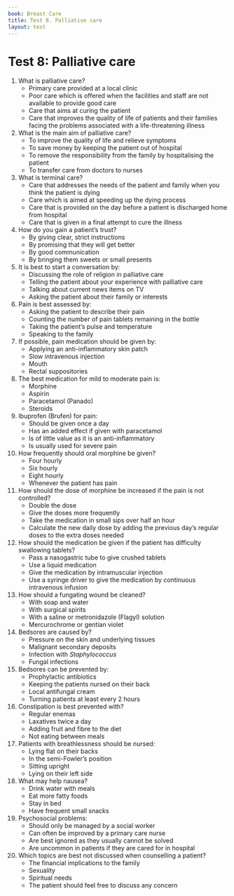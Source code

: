 ```yaml
---
book: Breast Care
title: Test 8. Palliative care
layout: test
---
```


# Test 8: Palliative care

1.	What is palliative care?
	*	Primary care provided at a local clinic
	*	Poor care which is offered when the facilities and staff are not available to provide good care
	*	Care that aims at curing the patient
	*	Care that improves the quality of life of patients and their families facing the problems associated with a life-threatening illness
2.	What is the main aim of palliative care?
	*	To improve the quality of life and relieve symptoms
	*	To save money by keeping the patient out of hospital
	*	To remove the responsibility from the family by hospitalising the patient
	*	To transfer care from doctors to nurses
3.	What is terminal care?
	*	Care that addresses the needs of the patient and family when you think the patient is dying
	*	Care which is aimed at speeding up the dying process
	*	Care that is provided on the day before a patient is discharged home from hospital
	*	Care that is given in a final attempt to cure the illness
4.	How do you gain a patient’s trust?
	*	By giving clear, strict instructions
	*	By promising that they will get better
	*	By good communication
	*	By bringing them sweets or small presents
5.	It is best to start a conversation by:
	*	Discussing the role of religion in palliative care
	*	Telling the patient about your experience with palliative care
	*	Talking about current news items on TV
	*	Asking the patient about their family or interests
6.	Pain is best assessed by:
	*	Asking the patient to describe their pain
	*	Counting the number of pain tablets remaining in the bottle
	*	Taking the patient’s pulse and temperature
	*	Speaking to the family
7.	If possible, pain medication should be given by:
	*	Applying an anti-inflammatory skin patch
	*	Slow intravenous injection
	*	Mouth
	*	Rectal suppositories
8.	The best medication for mild to moderate pain is:
	*	Morphine
	*	Aspirin
	*	Paracetamol (Panado)
	*	Steroids
9.	Ibuprofen (Brufen) for pain:
	*	Should be given once a day
	*	Has an added effect if given with paracetamol
	*	Is of little value as it is an anti-inflammatory
	*	Is usually used for severe pain
10.	How frequently should oral morphine be given?
	*	Four hourly
	*	Six hourly
	*	Eight hourly
	*	Whenever the patient has pain
11.	How should the dose of morphine be increased if the pain is not controlled?
	*	Double the dose
	*	Give the doses more frequently
	*	Take the medication in small sips over half an hour
	*	Calculate the new daily dose by adding the previous day’s regular doses to the extra doses needed
12.	How should the medication be given if the patient has difficulty swallowing tablets?
	*	Pass a nasogastric tube to give crushed tablets
	*	Use a liquid medication
	*	Give the medication by intramuscular injection
	*	Use a syringe driver to give the medication by continuous intravenous infusion
13.	How should a fungating wound be cleaned?
	*	With soap and water
	*	With surgical spirits
	*	With a saline or metronidazole (Flagyl) solution
	*	Mercurochrome or gentian violet
14.	Bedsores are caused by?
	*	Pressure on the skin and underlying tissues
	*	Malignant secondary deposits
	*	Infection with *Staphylococcus*
	*	Fungal infections
15.	Bedsores can be prevented by:
	*	Prophylactic antibiotics
	*	Keeping the patients nursed on their back
	*	Local antifungal cream
	*	Turning patients at least every 2 hours
16.	Constipation is best prevented with?
	*	Regular enemas
	*	Laxatives twice a day
	*	Adding fruit and fibre to the diet
	*	Not eating between meals
17.	Patients with breathlessness should be nursed:
	*	Lying flat on their backs
	*	In the semi-Fowler’s position
	*	Sitting upright
	*	Lying on their left side
18.	What may help nausea?
	*	Drink water with meals
	*	Eat more fatty foods
	*	Stay in bed
	*	Have frequent small snacks
19.	Psychosocial problems:
	*	Should only be managed by a social worker
	*	Can often be improved by a primary care nurse
	*	Are best ignored as they usually cannot be solved
	*	Are uncommon in patients if they are cared for in hospital
20.	Which topics are best not discussed when counselling a patient?
	*	The financial implications to the family
	*	Sexuality
	*	Spiritual needs
	*	The patient should feel free to discuss any concern
